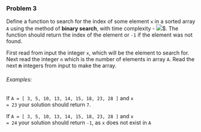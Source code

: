 ### Problem 3
Define a function to search for the index of some element <code>x</code> in a sorted array <code>A</code> using the method of **binary search**, with time complexity - <img src="https://latex.codecogs.com/gif.latex?O(\text{log}_2n) "/>$. The function should return the index of the element or <code>-1</code> if the element was not found.

First read from input the integer <code>x</code>, which will be the element to search for. Next read the integer <code>n</code> which is the number of elements in array <code>A</code>. Read the next **n** integers from input to make the array.

###### Examples:
If <code>A = [ 3, 5, 10, 13, 14, 15, 18, 23, 28 ]</code> and <code>x = 23</code> your solution should return <code>7</code>.

If <code>A = [ 3, 5, 10, 13, 14, 15, 18, 23, 28 ]</code> and <code>x = 24</code> your solution should return <code>-1</code>, as <code>x</code> does not exist in <code>A</code>
